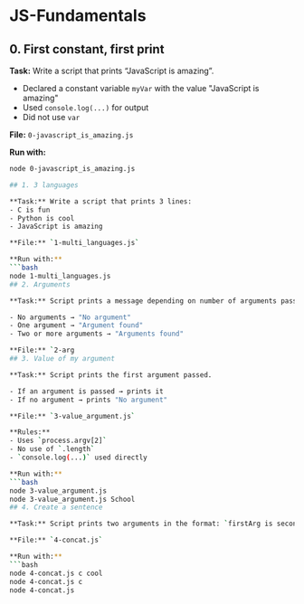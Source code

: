 # JS-Fundamentals

## 0. First constant, first print

**Task:** Write a script that prints “JavaScript is amazing”.

- Declared a constant variable `myVar` with the value "JavaScript is amazing"
- Used `console.log(...)` for output
- Did not use `var`

**File:** `0-javascript_is_amazing.js`

**Run with:**
```bash
node 0-javascript_is_amazing.js

## 1. 3 languages

**Task:** Write a script that prints 3 lines:
- C is fun
- Python is cool
- JavaScript is amazing

**File:** `1-multi_languages.js`

**Run with:**
```bash
node 1-multi_languages.js
## 2. Arguments

**Task:** Script prints a message depending on number of arguments passed.

- No arguments → "No argument"
- One argument → "Argument found"
- Two or more arguments → "Arguments found"

**File:** `2-arg
## 3. Value of my argument

**Task:** Script prints the first argument passed.

- If an argument is passed → prints it
- If no argument → prints "No argument"

**File:** `3-value_argument.js`

**Rules:**
- Uses `process.argv[2]`
- No use of `.length`
- `console.log(...)` used directly

**Run with:**
```bash
node 3-value_argument.js
node 3-value_argument.js School
## 4. Create a sentence

**Task:** Script prints two arguments in the format: `firstArg is secondArg`.

**File:** `4-concat.js`

**Run with:**
```bash
node 4-concat.js c cool
node 4-concat.js c
node 4-concat.js

